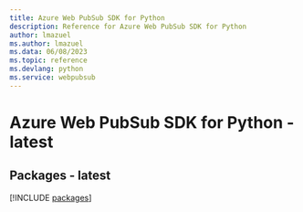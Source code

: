 ```yaml
---
title: Azure Web PubSub SDK for Python
description: Reference for Azure Web PubSub SDK for Python
author: lmazuel
ms.author: lmazuel
ms.data: 06/08/2023
ms.topic: reference
ms.devlang: python
ms.service: webpubsub
---
```

# Azure Web PubSub SDK for Python - latest
## Packages - latest
[!INCLUDE [packages](web-pubsub-index.md)]